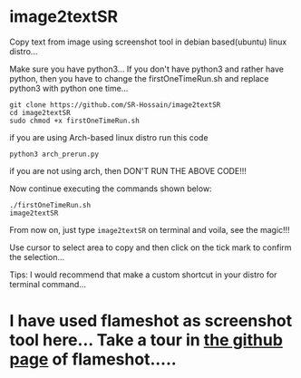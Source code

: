 # image2textSR
Copy text from image using screenshot tool in debian based(ubuntu) linux distro...

Make sure you have python3... If you don't have python3 and rather have python, then you have to change the firstOneTimeRun.sh and replace python3 with python one time...
```
git clone https://github.com/SR-Hossain/image2textSR
cd image2textSR
sudo chmod +x firstOneTimeRun.sh
```

if you are using Arch-based linux distro run this code
```
python3 arch_prerun.py
```
if you are not using arch, then DON'T RUN THE ABOVE CODE!!!

Now continue executing the commands shown below:
```
./firstOneTimeRun.sh
image2textSR
```
From now on, just type
<code>image2textSR</code>
on terminal and voila, see the magic!!!

Use cursor to select area to copy and then click on the tick mark to confirm the selection...

Tips: I would recommend that make a custom shortcut in your distro for terminal command...

<h1>I have used flameshot as screenshot tool here... Take a tour in <a href="https://github.com/flameshot-org/flameshot">the github page</a> of flameshot.....</h1>
